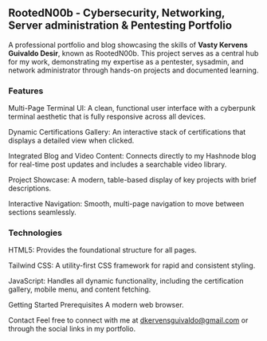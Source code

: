 ## RootedN00b - Cybersecurity, Networking, Server administration & Pentesting Portfolio
A professional portfolio and blog showcasing the skills of **Vasty Kervens Guivaldo Desir**, known as RootedN00b. This project serves as a central hub for my work, demonstrating my expertise as a pentester, sysadmin, and network administrator through hands-on projects and documented learning.

### Features
Multi-Page Terminal UI: A clean, functional user interface with a cyberpunk terminal aesthetic that is fully responsive across all devices.

Dynamic Certifications Gallery: An interactive stack of certifications that displays a detailed view when clicked.

Integrated Blog and Video Content: Connects directly to my Hashnode blog for real-time post updates and includes a searchable video library.

Project Showcase: A modern, table-based display of key projects with brief descriptions.

Interactive Navigation: Smooth, multi-page navigation to move between sections seamlessly.

### Technologies
HTML5: Provides the foundational structure for all pages.

Tailwind CSS: A utility-first CSS framework for rapid and consistent styling.

JavaScript: Handles all dynamic functionality, including the certification gallery, mobile menu, and content fetching.

Getting Started
Prerequisites
A modern web browser.

Contact
Feel free to connect with me at dkervensguivaldo@gmail.com or through the social links in my portfolio.

